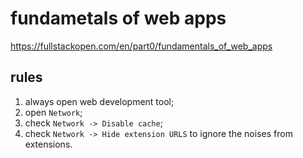 fundametals of web apps
===

https://fullstackopen.com/en/part0/fundamentals_of_web_apps

rules
---

1. always open web development tool;
2. open `Network`;
3. check `Network -> Disable cache`;
4. check `Network -> Hide extension URLS` to ignore the noises from extensions.